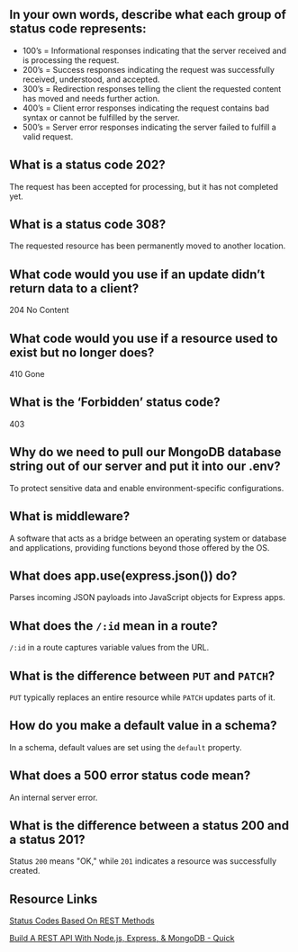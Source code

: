 ## In your own words, describe what each group of status code represents:

- 100’s = Informational responses indicating that the server received and is processing the request.
- 200’s = Success responses indicating the request was successfully received, understood, and accepted.
- 300’s = Redirection responses telling the client the requested content has moved and needs further action.
- 400’s = Client error responses indicating the request contains bad syntax or cannot be fulfilled by the server.
- 500’s = Server error responses indicating the server failed to fulfill a valid request.

## What is a status code 202?

The request has been accepted for processing, but it has not completed yet.

## What is a status code 308?

The requested resource has been permanently moved to another location.

## What code would you use if an update didn’t return data to a client?

204 No Content

## What code would you use if a resource used to exist but no longer does?

410 Gone

## What is the ‘Forbidden’ status code?

403

## Why do we need to pull our MongoDB database string out of our server and put it into our .env?

To protect sensitive data and enable environment-specific configurations.

## What is middleware?

A software that acts as a bridge between an operating system or database and applications, providing functions beyond those offered by the OS.

## What does app.use(express.json()) do?

Parses incoming JSON payloads into JavaScript objects for Express apps.

## What does the `/:id` mean in a route?

`/:id` in a route captures variable values from the URL.

## What is the difference between `PUT` and `PATCH`?

`PUT` typically replaces an entire resource while `PATCH` updates parts of it.

## How do you make a default value in a schema?

In a schema, default values are set using the `default` property.

## What does a 500 error status code mean?

An internal server error.

## What is the difference between a status 200 and a status 201?

Status `200` means "OK," while `201` indicates a resource was successfully created.

## Resource Links

[Status Codes Based On REST Methods](https://www.moesif.com/blog/technical/api-design/Which-HTTP-Status-Code-To-Use-For-Every-CRUD-App/)

[Build A REST API With Node.js, Express, & MongoDB - Quick](https://www.youtube.com/channel/UCFbNIlppjAuEX4znoulh0Cw)
